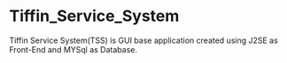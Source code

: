 # Tiffin_Service_System
Tiffin Service System(TSS) is GUI base application created using J2SE as Front-End  and MYSql as Database.
